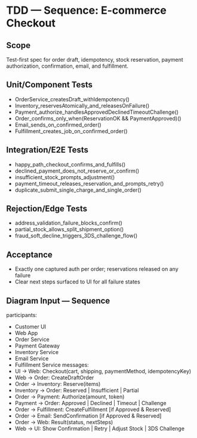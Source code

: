# TDD — Sequence: E-commerce Checkout

## Scope
Test-first spec for order draft, idempotency, stock reservation, payment authorization, confirmation, email, and fulfillment.

## Unit/Component Tests
- OrderService_createsDraft_withIdempotency()
- Inventory_reservesAtomically_and_releasesOnFailure()
- Payment_authorize_handlesApprovedDeclinedTimeoutChallenge()
- Order_confirms_only_when(ReservationOK && PaymentApproved)()
- Email_sends_on_confirmed_order()
- Fulfillment_creates_job_on_confirmed_order()

## Integration/E2E Tests
- happy_path_checkout_confirms_and_fulfills()
- declined_payment_does_not_reserve_or_confirm()
- insufficient_stock_prompts_adjustment()
- payment_timeout_releases_reservation_and_prompts_retry()
- duplicate_submit_single_charge_and_single_order()

## Rejection/Edge Tests
- address_validation_failure_blocks_confirm()
- partial_stock_allows_split_shipment_option()
- fraud_soft_decline_triggers_3DS_challenge_flow()

## Acceptance
- Exactly one captured auth per order; reservations released on any failure
- Clear next steps surfaced to UI for all failure states

## Diagram Input — Sequence
participants:
  - Customer UI
  - Web App
  - Order Service
  - Payment Gateway
  - Inventory Service
  - Email Service
  - Fulfillment Service
messages:
  - UI -> Web: Checkout(cart, shipping, paymentMethod, idempotencyKey)
  - Web -> Order: CreateDraftOrder
  - Order -> Inventory: Reserve(items)
  - Inventory -> Order: Reserved | Insufficient | Partial
  - Order -> Payment: Authorize(amount, token)
  - Payment -> Order: Approved | Declined | Timeout | Challenge
  - Order -> Fulfillment: CreateFulfillment [if Approved & Reserved]
  - Order -> Email: SendConfirmation [if Approved & Reserved]
  - Order -> Web: Result(status, nextSteps)
  - Web -> UI: Show Confirmation | Retry | Adjust Stock | 3DS Challenge
